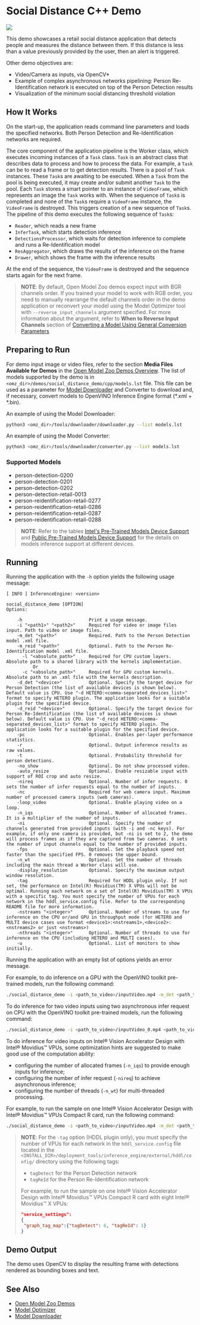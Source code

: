 # Social Distance C++ Demo

![](./social_distance.gif)

This demo showcases a retail social distance application that detects people and measures the distance between them. If this distance is less than a value previously provided by the user, then an alert is triggered.

Other demo objectives are:
* Video/Camera as inputs, via OpenCV\*
* Example of complex asynchronous networks pipelining: Person Re-Identification network is executed on top of the Person Detection results
* Visualization of the minimum social distancing threshold violation

## How It Works

On the start-up, the application reads command line parameters and loads the specified networks. Both Person Detection and Re-Identification networks are required.

The core component of the application pipeline is the Worker class, which executes incoming instances of a `Task` class.
`Task` is an abstract class that describes data to process and how to process the data.
For example, a `Task` can be to read a frame or to get detection results.
There is a pool of `Task` instances. These `Task`s are awaiting to be executed.
When a `Task` from the pool is being executed, it may create and/or submit another `Task` to the pool.
Each `Task` stores a smart pointer to an instance of `VideoFrame`, which represents an image the `Task` works with.
When the sequence of `Task`s is completed and none of the `Task`s require a `VideoFrame` instance, the `VideoFrame` is destroyed.
This triggers creation of a new sequence of `Task`s.
The pipeline of this demo executes the following sequence of `Task`s:
* `Reader`, which reads a new frame
* `InferTask`, which starts detection inference
* `DetectionsProcessor`, which waits for detection inference to complete and runs a Re-Identification model
* `ResAggregator`, which draws the results of the inference on the frame
* `Drawer`, which shows the frame with the inference results

At the end of the sequence, the `VideoFrame` is destroyed and the sequence starts again for the next frame.

> **NOTE**: By default, Open Model Zoo demos expect input with BGR channels order. If you trained your model to work with RGB order, you need to manually rearrange the default channels order in the demo application or reconvert your model using the Model Optimizer tool with `--reverse_input_channels` argument specified. For more information about the argument, refer to **When to Reverse Input Channels** section of [Converting a Model Using General Conversion Parameters](https://docs.openvinotoolkit.org/latest/_docs_MO_DG_prepare_model_convert_model_Converting_Model_General.html)

## Preparing to Run

For demo input image or video files, refer to the section **Media Files Available for Demos** in the [Open Model Zoo Demos Overview](../../README.md).
The list of models supported by the demo is in `<omz_dir>/demos/social_distance_demo/cpp/models.lst` file.
This file can be used as a parameter for [Model Downloader](../../../tools/downloader/README.md) and Converter to download and, if necessary, convert models to OpenVINO Inference Engine format (\*.xml + \*.bin).

An example of using the Model Downloader:

```sh
python3 <omz_dir>/tools/downloader/downloader.py --list models.lst
```

An example of using the Model Converter:

```sh
python3 <omz_dir>/tools/downloader/converter.py --list models.lst
```

### Supported Models

* person-detection-0200
* person-detection-0201
* person-detection-0202
* person-detection-retail-0013
* person-reidentification-retail-0277
* person-reidentification-retail-0286
* person-reidentification-retail-0287
* person-reidentification-retail-0288

> **NOTE**: Refer to the tables [Intel's Pre-Trained Models Device Support](../../../models/intel/device_support.md) and [Public Pre-Trained Models Device Support](../../../models/public/device_support.md) for the details on models inference support at different devices.

## Running

Running the application with the <code>-h</code> option yields the following usage message:
```
[ INFO ] InferenceEngine: <version>

social_distance_demo [OPTION]
Options:

    -h                         Print a usage message.
    -i "<path1>" "<path2>"     Required for video or image files input. Path to video or image files.
    -m_det "<path>"            Required. Path to the Person Detection model .xml file.
    -m_reid "<path>"           Optional. Path to the Person Re-Identification model .xml file.
      -l "<absolute_path>"     Required for CPU custom layers. Absolute path to a shared library with the kernels implementation.
          Or
      -c "<absolute_path>"     Required for GPU custom kernels. Absolute path to an .xml file with the kernels description.
    -d_det "<device>"          Optional. Specify the target device for Person Detection (the list of available devices is shown below). Default value is CPU. Use "-d HETERO:<comma-separated_devices_list>" format to specify HETERO plugin. The application looks for a suitable plugin for the specified device.
    -d_reid "<device>"         Optional. Specify the target device for Person Re-Identification (the list of available devices is shown below). Default value is CPU. Use "-d_reid HETERO:<comma-separated_devices_list>" format to specify HETERO plugin. The application looks for a suitable plugin for the specified device.
    -pc                        Optional. Enables per-layer performance statistics.
    -r                         Optional. Output inference results as raw values.
    -t                         Optional. Probability threshold for person detections.
    -no_show                   Optional. Do not show processed video.
    -auto_resize               Optional. Enable resizable input with support of ROI crop and auto resize.
    -nireq                     Optional. Number of infer requests. 0 sets the number of infer requests equal to the number of inputs.
    -nc                        Required for web camera input. Maximum number of processed camera inputs (web cameras).
    -loop_video                Optional. Enable playing video on a loop.
    -n_iqs                     Optional. Number of allocated frames. It is a multiplier of the number of inputs.
    -ni                        Optional. Specify the number of channels generated from provided inputs (with -i and -nc keys). For example, if only one camera is provided, but -ni is set to 2, the demo will process frames as if they are captured from two cameras. 0 sets the number of input channels equal to the number of provided inputs.
    -fps                       Optional. Set the playback speed not faster than the specified FPS. 0 removes the upper bound.
    -n_wt                      Optional. Set the number of threads including the main thread a Worker class will use.
    -display_resolution        Optional. Specify the maximum output window resolution.
    -tag                       Required for HDDL plugin only. If not set, the performance on Intel(R) Movidius(TM) X VPUs will not be optimal. Running each network on a set of Intel(R) Movidius(TM) X VPUs with a specific tag. You must specify the number of VPUs for each network in the hddl_service.config file. Refer to the corresponding README file for more information.
    -nstreams "<integer>"      Optional. Number of streams to use for inference on the CPU or/and GPU in throughput mode (for HETERO and MULTI device cases use format <device1>:<nstreams1>,<device2>:<nstreams2> or just <nstreams>)
    -nthreads "<integer>"      Optional. Number of threads to use for inference on the CPU (including HETERO and MULTI cases).
    -u                         Optional. List of monitors to show initially.
```

Running the application with an empty list of options yields an error message.

For example, to do inference on a GPU with the OpenVINO toolkit pre-trained models, run the following command:

```sh
./social_distance_demo -i <path_to_video>/inputVideo.mp4 -m_det <path_to_model>/person-detection-retail-0013.xml -m_reid <path_to_model>/person-reidentification-retail-0277.xml -d_det GPU
```

To do inference for two video inputs using two asynchronous infer request on CPU with the OpenVINO toolkit pre-trained models, run the following command:
```sh
./social_distance_demo -i <path_to_video>/inputVideo_0.mp4 <path_to_video>/inputVideo_1.mp4 -m_det <path_to_model>/person-detection-retail-0013.xml -m_reid <path_to_model>/person-reidentification-retail-0277.xml -d_det CPU -d_reid CPU -nireq 2
```

To do inference for video inputs on Intel® Vision Accelerator Design with Intel® Movidius™ VPUs, some optimization hints are suggested to make good use of the computation ability:

* configuring the number of allocated frames (`-n_iqs`) to provide enough inputs for inference;
* configuring the number of infer request (`-nireq`) to achieve asynchronous inference;
* configuring the number of threads (`-n_wt`) for multi-threaded processing.

For example, to run the sample on one Intel® Vision Accelerator Design with Intel® Movidius™ VPUs Compact R card, run the following command:
```sh
./social_distance_demo -i <path_to_video>/inputVideo.mp4 -m_det <path_to_model>/person-detection-retail-0013.xml -m_reid <path_to_model>/person-reidentification-retail-0277.xml  -d_det HDDL -d_reid HDDL -n_iqs 10 -n_wt 4 -nireq 10
```

> **NOTE**: For the `-tag` option (HDDL plugin only), you must specify the number of VPUs for each network in the `hddl_service.config` file located in the `<INSTALL_DIR>/deployment_tools/inference_engine/external/hddl/config/` directory using the following tags:
> * `tagDetect` for the Person Detection network
> * `tagReId` for the Person Re-Identification network
>
> For example, to run the sample on one Intel® Vision Accelerator Design with Intel® Movidius™ VPUs Compact R card with eight Intel&reg; Movidius&trade; X VPUs:
> ```json
> "service_settings":
> {
>  "graph_tag_map":{"tagDetect": 6, "tagReId": 1}
> }
> ```


## Demo Output

The demo uses OpenCV to display the resulting frame with detections rendered as bounding boxes and text.

## See Also
* [Open Model Zoo Demos](../../README.md)
* [Model Optimizer](https://docs.openvinotoolkit.org/latest/_docs_MO_DG_Deep_Learning_Model_Optimizer_DevGuide.html)
* [Model Downloader](../../../tools/downloader/README.md)
